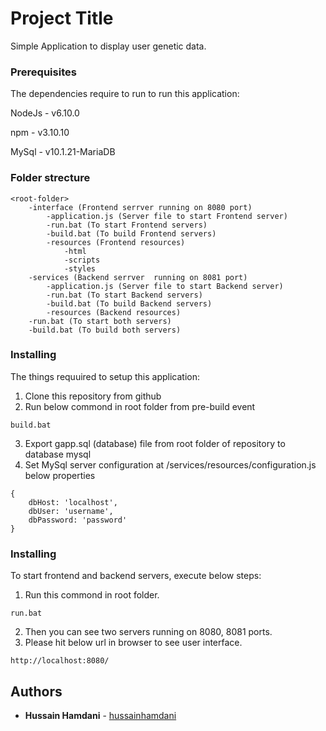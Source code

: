 # Project Title

Simple Application to display user genetic data.


### Prerequisites

The dependencies require to run to run this application:

NodeJs - v6.10.0

npm - v3.10.10

MySql - v10.1.21-MariaDB

### Folder strecture
```
<root-folder>
    -interface (Frontend serrver running on 8080 port)
        -application.js (Server file to start Frontend server)
        -run.bat (To start Frontend servers)
        -build.bat (To build Frontend servers)
        -resources (Frontend resources)
            -html
            -scripts
            -styles
    -services (Backend serrver  running on 8081 port)
        -application.js (Server file to start Backend server)
        -run.bat (To start Backend servers)
        -build.bat (To build Backend servers)
        -resources (Backend resources)
    -run.bat (To start both servers)
    -build.bat (To build both servers)
```


### Installing

The things requuired to setup this application:

1. Clone this repository from github
2. Run below commond in root folder from pre-build event
```
build.bat
```
3. Export gapp.sql (database) file from root folder of repository to database mysql
4. Set MySql server configuration at <root folder>/services/resources/configuration.js below properties
```
{
    dbHost: 'localhost',
    dbUser: 'username',
    dbPassword: 'password'
}
```

### Installing

To start frontend and backend servers, execute below steps:
1. Run this commond in root folder.
```
run.bat
```
2. Then you can see two servers running on 8080, 8081 ports.
3. Please hit below url in browser to see user interface.
```
http://localhost:8080/
```

## Authors

* **Hussain Hamdani** - [hussainhamdani](https://github.com/hussainhamdani)